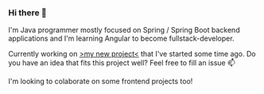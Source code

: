### Hi there 👋

I'm Java programmer mostly focused on Spring / Spring Boot backend applications and I'm learning Angular to become fullstack-developer.  

Currently working on [>my new project<](https://github.com/siwonpawel/todoapp) that I've started some time ago. Do you have an idea that fits this project well? Feel free to fill an issue 📫

I'm looking to colaborate on some frontend projects too!
 
<!--
**siwonpawel/siwonpawel** is a ✨ _special_ ✨ repository because its `README.md` (this file) appears on your GitHub profile.

Here are some ideas to get you started:

- 🔭 I’m currently working on ...
- 🌱 I’m currently learning ...
- 👯 I’m looking to collaborate on ...
- 🤔 I’m looking for help with ...
- 💬 Ask me about ...
- 📫 How to reach me: ...
- 😄 Pronouns: ...
- ⚡ Fun fact: ...
-->

